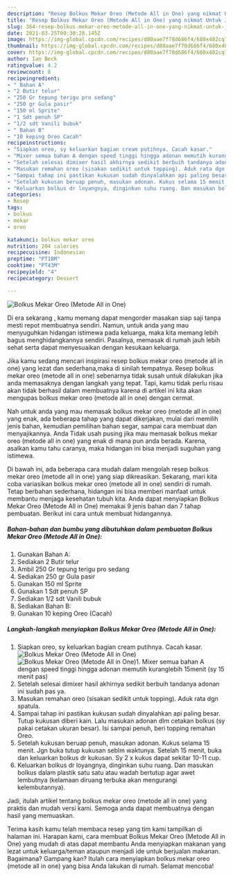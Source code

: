 ```yaml
---
description: "Resep Bolkus Mekar Oreo (Metode All in One) yang nikmat Untuk Jualan"
title: "Resep Bolkus Mekar Oreo (Metode All in One) yang nikmat Untuk Jualan"
slug: 364-resep-bolkus-mekar-oreo-metode-all-in-one-yang-nikmat-untuk-jualan
date: 2021-03-25T09:30:28.145Z
image: https://img-global.cpcdn.com/recipes/d80aae7f78d686f4/680x482cq70/bolkus-mekar-oreo-metode-all-in-one-foto-resep-utama.jpg
thumbnail: https://img-global.cpcdn.com/recipes/d80aae7f78d686f4/680x482cq70/bolkus-mekar-oreo-metode-all-in-one-foto-resep-utama.jpg
cover: https://img-global.cpcdn.com/recipes/d80aae7f78d686f4/680x482cq70/bolkus-mekar-oreo-metode-all-in-one-foto-resep-utama.jpg
author: Ian Beck
ratingvalue: 4.2
reviewcount: 8
recipeingredient:
- " Bahan A"
- "2 Butir telur"
- "250 Gr tepung terigu pro sedang"
- "250 gr Gula pasir"
- "150 ml Sprite"
- "1 Sdt penuh SP"
- "1/2 sdt Vanili bubuk"
- " Bahan B"
- "10 keping Oreo Cacah"
recipeinstructions:
- "Siapkan oreo, sy keluarkan bagian cream putihnya. Cacah kasar."
- "Mixer semua bahan A dengan speed tinggi hingga adonan memutih kuranglebih 15menit (sy 15 menit pas)"
- "Setelah selesai dimixer hasil akhirnya sedikit berbuih tandanya adonan ini sudah pas ya."
- "Masukan remahan oreo (sisakan sedikit untuk topping). Aduk rata dgn spatula."
- "Sampai tahap ini pastikan kukusan sudah dinyalahkan api paling besar. Tutup kukusan diberi kain. Lalu masukan adonan dlm cetakan bolkus (sy pakai cetakan ukuran besar). Isi sampai penuh, beri topping remahan Oreo."
- "Setelah kukusan beruap penuh, masukan adonan. Kukus selama 15 menit. Jgn buka tutup kukusan seblm waktunya. Setelah 15 menit, buka dan keluarkan bolkus dr kukusan. Sy 2 x kukus dapat sekitar 10-11 cup."
- "Keluarkan bolkus dr loyangnya, dinginkan suhu ruang. Dan masukan bolkus dalam plastik satu satu atau wadah bertutup agar awet lembutnya (kelamaan diruang terbuka akan mengurangi kelembutannya)."
categories:
- Resep
tags:
- bolkus
- mekar
- oreo

katakunci: bolkus mekar oreo 
nutrition: 204 calories
recipecuisine: Indonesian
preptime: "PT18M"
cooktime: "PT43M"
recipeyield: "4"
recipecategory: Dessert

---
```



![Bolkus Mekar Oreo (Metode All in One)](https://img-global.cpcdn.com/recipes/d80aae7f78d686f4/680x482cq70/bolkus-mekar-oreo-metode-all-in-one-foto-resep-utama.jpg)

Di era  sekarang , kamu memang dapat mengorder masakan siap saji tanpa mesti repot membuatnya sendiri. Namun, untuk anda yang mau menyuguhkan hidangan istimewa pada keluarga, maka kita memang lebih bagus menghidangkannya sendiri. Pasalnya, memasak di rumah jauh lebih sehat serta dapat menyesuaikan dengan kesukaan keluarga.

Jika kamu sedang mencari inspirasi resep bolkus mekar oreo (metode all in one) yang lezat dan sederhana,maka di sinilah tempatnya. Resep bolkus mekar oreo (metode all in one)  sebenarnya tidak susah untuk dilakukan jika anda memasaknya dengan langkah yang tepat. Tapi, kamu tidak perlu risau akan tidak berhasil dalam membuatnya 
karena di artikel ini kita akan mengupas bolkus mekar oreo (metode all in one) dengan cermat.  



Nah untuk anda yang mau memasak bolkus mekar oreo (metode all in one) yang enak, ada beberapa tahap yang dapat dikerjakan, mulai dari memilih jenis bahan, kemudian pemilihan bahan segar, sampai cara membuat dan menyajikannya. Anda Tidak usah pusing jika mau memasak bolkus mekar oreo (metode all in one) yang enak di mana pun anda berada. Karena, asalkan kamu  tahu caranya, maka hidangan ini bisa menjadi suguhan yang istimewa.

Di bawah ini, ada beberapa cara mudah dalam mengolah resep bolkus mekar oreo (metode all in one) yang siap dikreasikan. Sekarang, mari kita coba variasikan bolkus mekar oreo (metode all in one) sendiri di rumah. Tetap berbahan sederhana, hidangan ini bisa memberi manfaat untuk membantu menjaga kesehatan tubuh kita. Anda dapat menyiapkan Bolkus Mekar Oreo (Metode All in One) memakai 9 jenis bahan dan 7 tahap pembuatan. Berikut ini cara untuk membuat hidangannya.

<!--inarticleads1-->

##### Bahan-bahan dan bumbu yang dibutuhkan dalam pembuatan Bolkus Mekar Oreo (Metode All in One):

1. Gunakan  Bahan A:
1. Sediakan 2 Butir telur
1. Ambil 250 Gr tepung terigu pro sedang
1. Sediakan 250 gr Gula pasir
1. Gunakan 150 ml Sprite
1. Gunakan 1 Sdt penuh SP
1. Sediakan 1/2 sdt Vanili bubuk
1. Sediakan  Bahan B:
1. Gunakan 10 keping Oreo (Cacah)




<!--inarticleads2-->

##### Langkah-langkah menyiapkan Bolkus Mekar Oreo (Metode All in One):

1. Siapkan oreo, sy keluarkan bagian cream putihnya. Cacah kasar.
<img src="https://img-global.cpcdn.com/steps/bc06f86b62382b93/160x128cq70/bolkus-mekar-oreo-metode-all-in-one-langkah-memasak-1-foto.jpg" alt="Bolkus Mekar Oreo (Metode All in One)"><img src="https://img-global.cpcdn.com/steps/84674a17f04f42f4/160x128cq70/bolkus-mekar-oreo-metode-all-in-one-langkah-memasak-1-foto.jpg" alt="Bolkus Mekar Oreo (Metode All in One)">1. Mixer semua bahan A dengan speed tinggi hingga adonan memutih kuranglebih 15menit (sy 15 menit pas)
1. Setelah selesai dimixer hasil akhirnya sedikit berbuih tandanya adonan ini sudah pas ya.
1. Masukan remahan oreo (sisakan sedikit untuk topping). Aduk rata dgn spatula.
1. Sampai tahap ini pastikan kukusan sudah dinyalahkan api paling besar. Tutup kukusan diberi kain. Lalu masukan adonan dlm cetakan bolkus (sy pakai cetakan ukuran besar). Isi sampai penuh, beri topping remahan Oreo.
1. Setelah kukusan beruap penuh, masukan adonan. Kukus selama 15 menit. Jgn buka tutup kukusan seblm waktunya. Setelah 15 menit, buka dan keluarkan bolkus dr kukusan. Sy 2 x kukus dapat sekitar 10-11 cup.
1. Keluarkan bolkus dr loyangnya, dinginkan suhu ruang. Dan masukan bolkus dalam plastik satu satu atau wadah bertutup agar awet lembutnya (kelamaan diruang terbuka akan mengurangi kelembutannya).




Jadi, itulah artikel tentang  bolkus mekar oreo (metode all in one)  yang praktis dan mudah versi kami. Semoga anda dapat membuatnya dengan hasil yang memuaskan. 

Terima kasih kamu telah membaca resep yang tim kami tampilkan di halaman ini. Harapan kami, cara membuat  Bolkus Mekar Oreo (Metode All in One) yang mudah di atas dapat membantu Anda menyiapkan makanan yang lezat untuk keluarga/teman ataupun menjadi ide untuk berjualan makanan. Bagaimana? Gampang kan? Itulah cara menyiapkan bolkus mekar oreo (metode all in one) yang bisa Anda lakukan di rumah. Selamat mencoba!

